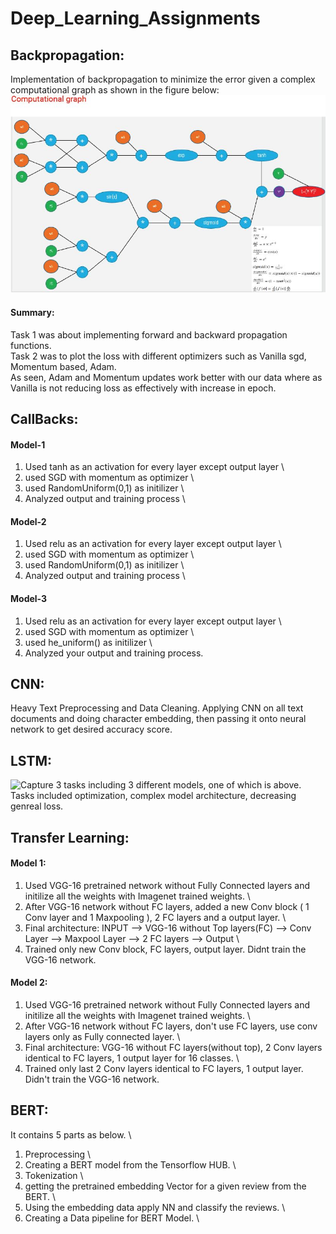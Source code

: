 # Deep_Learning_Assignments
## **Backpropagation:**
Implementation of backpropagation to minimize the error given a complex computational graph as shown in the figure below:
![Capture](https://github.com/nagik17/Deep_Learning_Assignments/blob/main/Capture.JPG) 
#### Summary:
Task 1 was about implementing forward and backward propagation functions. \
Task 2 was to plot the loss with different optimizers such as Vanilla sgd, Momentum based, Adam. \
As seen, Adam and Momentum updates work better with our data where as Vanilla is not reducing loss as effectively with increase
in epoch. 
## **CallBacks:**
#### **Model-1**
1. Used tanh as an activation for every layer except output layer \
2. used SGD with momentum as optimizer \
3. used RandomUniform(0,1) as initilizer \
3. Analyzed output and training process \
#### **Model-2**
1. Used relu as an activation for every layer except output layer \
2. used SGD with momentum as optimizer \
3. used RandomUniform(0,1) as initilizer \
3. Analyzed output and training process \
#### **Model-3**
1. Used relu as an activation for every layer except output layer \
2. used SGD with momentum as optimizer \
3. used he_uniform() as initilizer \
3. Analyzed your output and training process.
## **CNN:**
Heavy Text Preprocessing and Data Cleaning. 
Applying CNN on all text documents and doing character embedding, then passing it onto neural network to get desired accuracy score.
## **LSTM:**
![Capture](https://i.imgur.com/w395Yk9.png)
3 tasks including 3 different models, one of which is above. Tasks included optimization, complex model architecture, decreasing genreal loss.
## **Transfer Learning:**
#### **Model 1:**
1. Used VGG-16 pretrained network without Fully Connected layers and initilize all the weights with Imagenet trained weights. \
2. After VGG-16 network without FC layers, added a new Conv block ( 1 Conv layer and 1 Maxpooling ), 2 FC layers and a output layer. \
3. Final architecture: INPUT --> VGG-16 without Top layers(FC) --> Conv Layer --> Maxpool Layer --> 2 FC layers --> Output \
4. Trained only new Conv block, FC layers, output layer. Didnt train the VGG-16 network.
#### **Model 2:**
1. Used VGG-16 pretrained network without Fully Connected layers and initilize all the weights with Imagenet trained weights. \
2. After VGG-16 network without FC layers, don't use FC layers, use conv layers only as Fully connected layer. \
3. Final architecture: VGG-16 without FC layers(without top), 2 Conv layers identical to FC layers, 1 output layer for 16 classes. \
4. Trained only last 2 Conv layers identical to FC layers, 1 output layer. Didn't train the VGG-16 network.
## **BERT:**
It contains 5 parts as below. \
1. Preprocessing \
2. Creating a BERT model from the Tensorflow HUB. \
3. Tokenization \
4. getting the pretrained embedding Vector for a given review from the BERT. \
5. Using the embedding data apply NN and classify the reviews. \
6. Creating a Data pipeline for BERT Model. \



